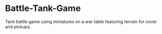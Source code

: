 # Battle-Tank-Game
Tank battle game using miniatures on a war table featuring terrain for cover and pickups.
